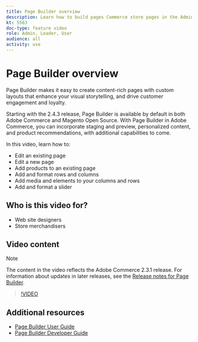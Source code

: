 ```yaml
---
title: Page Builder overview
description: Learn how to build pages Commerce store pages in the Admin using Page Builder.
kt: 5563
doc-type: feature video
role: Admin, Leader, User
audience: all
activity: use
---
```


# Page Builder overview

Page Builder makes it easy to create content-rich pages with custom layouts that enhance your visual storytelling, and drive customer engagement and loyalty. 

Starting with the 2.4.3 release, Page Builder is available by default in both Adobe Commerce and Magento Open Source. With Page Builder in Adobe Commerce, you can incorporate staging and preview, personalized content, and product recommendations, with additional capabilities to come.

In this video, learn how to:

- Edit an existing page
- Edit a new page
- Add products to an existing page
- Add and format rows and columns
- Add media and elements to your columns and rows
- Add and format a slider
  
## Who is this video for?

- Web site designers
- Store merchandisers

## Video content

>[!NOTE]
>
>The content in the video reflects the Adobe Commerce 2.3.1 release. For information about updates in later releases, see the [Release notes for Page Builder](https://devdocs.magento.com/page-builder/docs/release-notes.html).

>[!VIDEO](https://video.tv.adobe.com/v/35783?quality=12&learn=on)

## Additional resources

- [Page Builder User Guide](https://docs.magento.com/user-guide/cms/page-builder.html)
- [Page Builder Developer Guide](https://devdocs.magento.com/page-builder/docs/index.html)
